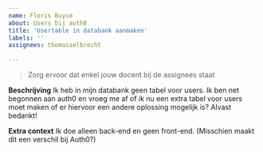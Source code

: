 ```yaml
---
name: Floris Buyse
about: Users bij auth0
title: 'Usertable in databank aanmaken'
labels: ''
assignees: thomasaelbrecht

---
```


> Zorg ervoor dat enkel jouw docent bij de assignees staat

**Beschrijving**
Ik heb in mijn databank geen tabel voor users. Ik ben net 
begonnen aan auth0 en vroeg me af of ik nu een extra tabel 
voor users moet maken of er hiervoor een andere oplossing 
mogelijk is?
Alvast bedankt!

**Extra context**
Ik doe alleen back-end en geen front-end. (Misschien maakt
dit een verschil bij Auth0?)